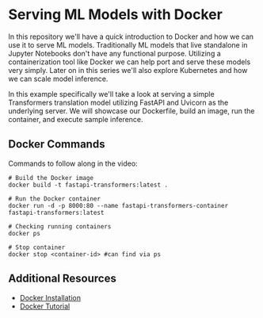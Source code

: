 # Serving ML Models with Docker
In this repository we'll have a quick introduction to Docker and how we can use it to serve ML models. Traditionally ML models that live standalone in Jupyter Notebooks don't have any functional purpose. Utilizing a containerization tool like Docker we can help port and serve these models very simply. Later on in this series we'll also explore Kubernetes and how we can scale model inference.

In this example specifically we'll take a look at serving a simple Transformers translation model utilizing FastAPI and Uvicorn as the underlying server. We will showcase our Dockerfile, build an image, run the container, and execute sample inference.

## Docker Commands
Commands to follow along in the video:
```
# Build the Docker image
docker build -t fastapi-transformers:latest .

# Run the Docker container
docker run -d -p 8000:80 --name fastapi-transformers-container fastapi-transformers:latest

# Checking running containers
docker ps

# Stop container
docker stop <container-id> #can find via ps
```

## Additional Resources
- [Docker Installation](https://www.docker.com/)
- [Docker Tutorial](https://www.youtube.com/watch?v=pg19Z8LL06w)